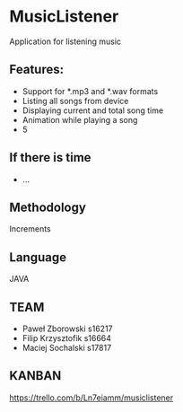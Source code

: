 # MusicListener

Application for listening music

## Features: 

- Support for \*.mp3 and \*.wav formats
- Listing all songs from device
- Displaying current and total song time
- Animation while playing a song
- 5

## If there is time
- ...

## Methodology

Increments

## Language

JAVA

## TEAM

- Paweł Zborowski s16217
- Filip Krzysztofik s16664
- Maciej Sochalski s17817

## KANBAN

https://trello.com/b/Ln7eiamm/musiclistener

